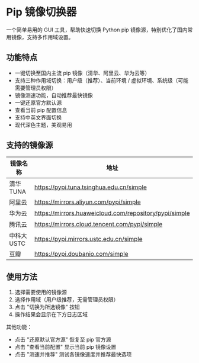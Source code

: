 # Pip 镜像切换器

一个简单易用的 GUI 工具，帮助快速切换 Python pip 镜像源，特别优化了国内常用镜像，支持多作用域设置。

## 功能特点

- 一键切换至国内主流 pip 镜像（清华、阿里云、华为云等）
- 支持三种作用域切换：用户级（推荐）、当前环境 / 虚拟环境、系统级（可能需要管理员权限）
- 镜像测速功能，自动推荐最快镜像
- 一键还原官方默认源
- 查看当前 pip 配置信息
- 支持中英文界面切换
- 现代深色主题，美观易用

## 支持的镜像源

| 镜像名称    | 地址                                                   |
| ----------- | ------------------------------------------------------ |
| 清华 TUNA   | https://pypi.tuna.tsinghua.edu.cn/simple               |
| 阿里云      | https://mirrors.aliyun.com/pypi/simple                 |
| 华为云      | https://mirrors.huaweicloud.com/repository/pypi/simple |
| 腾讯云      | https://mirrors.cloud.tencent.com/pypi/simple          |
| 中科大 USTC | https://pypi.mirrors.ustc.edu.cn/simple                |
| 豆瓣        | https://pypi.doubanio.com/simple                       |

## 使用方法

1. 选择需要使用的镜像源
2. 选择作用域（用户级推荐，无需管理员权限）
3. 点击 "切换为所选镜像" 按钮
4. 操作结果会显示在下方日志区域

其他功能：

- 点击 "还原默认官方源" 恢复至 pip 官方源
- 点击 "查看当前配置" 显示当前 pip 镜像设置
- 点击 "测速并推荐" 测试各镜像速度并推荐最快选项

